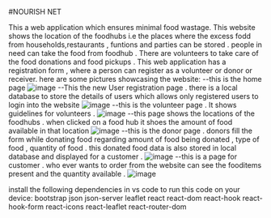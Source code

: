 #NOURISH NET

This a web application which ensures minimal food wastage. This website shows the location of the foodhubs i.e the places where the excess fodd from households,restaurants , funtions and parties can be stored . people in need can take the food from foodhub . There are volunteers to take care of the food donations and food pickups . 
This web application has a registration form , where a person can register as a volunteer or donor or receiver.
here are some pictures showcasing the website:
--this is the home page 
![image](https://github.com/user-attachments/assets/3299abe1-0d23-4828-973a-771db36ec2e1)
--This the new User registration page . there is a local database to store the details of users which allows only registered users to login into the website
![image](https://github.com/user-attachments/assets/f6cab5c2-ecfc-4791-b2ae-581984323b6a)
--this is the volunteer page . It shows guidelines for volunteers .
![image](https://github.com/user-attachments/assets/f6d8aecd-eedc-4f5a-95dd-8da253b2e680)
--this page shows the locations of the foodhubs . when clicked on a food hub it shoes the amount of food available in that location
![image](https://github.com/user-attachments/assets/de919c45-6359-403b-aa6a-1796f9a4442d)
--this is the donor page . donors fill the form while donating food  regarding amount of food being donated , type of food , quantity of food  .
this donated food data is also stored in local database and displayed for a customer .
![image](https://github.com/user-attachments/assets/9b25e7ea-3fb0-4957-87b4-a03c78be6a1f)
--this is a page for customer . who ever wants to order from the website can see the fooditems present and the quantity available . 
![image](https://github.com/user-attachments/assets/33c619df-2114-4895-95c3-9c09bc96a5f0)


install the following dependencies in vs code to run this code on your device:
bootstrap
json
json-server
leaflet
react
react-dom
react-hook
react-hook-form
react-icons
react-leaflet
react-router-dom
